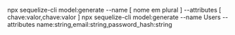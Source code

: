 npx sequelize-cli model:generate --name [ nome em plural ] --attributes [ chave:valor,chave:valor ] 
npx sequelize-cli model:generate --name Users --attributes name:string,email:string,password_hash:string